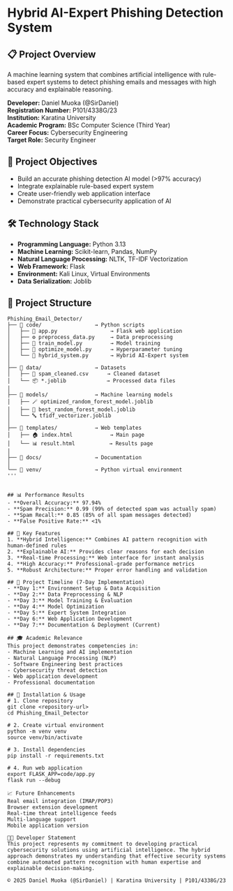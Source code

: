 # Hybrid AI-Expert Phishing Detection System

## 📋 Project Overview
A machine learning system that combines artificial intelligence with rule-based expert systems to detect phishing emails and messages with high accuracy and explainable reasoning.

**Developer:** Daniel Muoka (@SirDaniel)  
**Registration Number:** P101/4338G/23  
**Institution:** Karatina University  
**Academic Program:** BSc Computer Science (Third Year)  
**Career Focus:** Cybersecurity Engineering  
**Target Role:** Security Engineer

## 🎯 Project Objectives
- Build an accurate phishing detection AI model (>97% accuracy)
- Integrate explainable rule-based expert system
- Create user-friendly web application interface
- Demonstrate practical cybersecurity application of AI

## 🛠️ Technology Stack
- **Programming Language:** Python 3.13
- **Machine Learning:** Scikit-learn, Pandas, NumPy
- **Natural Language Processing:** NLTK, TF-IDF Vectorization
- **Web Framework:** Flask
- **Environment:** Kali Linux, Virtual Environments
- **Data Serialization:** Joblib

## 📂 Project Structure

```text
Phishing_Email_Detector/
├── 📁 code/                 → Python scripts
│   ├── 🧠 app.py                 → Flask web application
│   ├── ⚙️ preprocess_data.py     → Data preprocessing
│   ├── 🤖 train_model.py         → Model training
│   ├── 🎯 optimize_model.py      → Hyperparameter tuning
│   └── 🧩 hybrid_system.py       → Hybrid AI-Expert system
│
├── 📁 data/                 → Datasets
│   ├── 📄 spam_cleaned.csv      → Cleaned dataset
│   └── 📦 *.joblib             → Processed data files
│
├── 📁 models/               → Machine learning models
│   ├── 🪄 optimized_random_forest_model.joblib
│   ├── 🧠 best_random_forest_model.joblib
│   └── 🔤 tfidf_vectorizer.joblib
│
├── 📁 templates/            → Web templates
│   ├── 🏠 index.html            → Main page
│   └── 📊 result.html           → Results page
│
├── 📁 docs/                 → Documentation
│
└── 🐍 venv/                 → Python virtual environment
'''


## 📊 Performance Results
- **Overall Accuracy:** 97.94%
- **Spam Precision:** 0.99 (99% of detected spam was actually spam)
- **Spam Recall:** 0.85 (85% of all spam messages detected)
- **False Positive Rate:** <1%

## 🚀 Key Features
1. **Hybrid Intelligence:** Combines AI pattern recognition with human-defined rules
2. **Explainable AI:** Provides clear reasons for each decision
3. **Real-time Processing:** Web interface for instant analysis
4. **High Accuracy:** Professional-grade performance metrics
5. **Robust Architecture:** Proper error handling and validation

## 📅 Project Timeline (7-Day Implementation)
- **Day 1:** Environment Setup & Data Acquisition
- **Day 2:** Data Preprocessing & NLP
- **Day 3:** Model Training & Evaluation  
- **Day 4:** Model Optimization
- **Day 5:** Expert System Integration
- **Day 6:** Web Application Development
- **Day 7:** Documentation & Deployment (Current)

## 🎓 Academic Relevance
This project demonstrates competencies in:
- Machine Learning and AI implementation
- Natural Language Processing (NLP)
- Software Engineering best practices
- Cybersecurity threat detection
- Web application development
- Professional documentation

## 🔧 Installation & Usage
# 1. Clone repository
git clone <repository-url>
cd Phishing_Email_Detector

# 2. Create virtual environment
python -m venv venv
source venv/bin/activate

# 3. Install dependencies
pip install -r requirements.txt

# 4. Run web application
export FLASK_APP=code/app.py
flask run --debug

📈 Future Enhancements
Real email integration (IMAP/POP3)
Browser extension development
Real-time threat intelligence feeds
Multi-language support
Mobile application version

👨‍💻 Developer Statement
This project represents my commitment to developing practical cybersecurity solutions using artificial intelligence. The hybrid approach demonstrates my understanding that effective security systems combine automated pattern recognition with human expertise and explainable decision-making.

© 2025 Daniel Muoka (@SirDaniel) | Karatina University | P101/4338G/23
